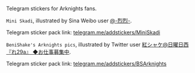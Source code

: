 Telegram stickers for Arknights fans.


`Mini Skadi`, illustrated by Sina Weibo user [@-烈烈-](https://weibo.com/u/5236921237?&is_all=1).

Telegram sticker pack link: [telegram.me/addstickers/MiniSkadi](https://telegram.me/addstickers/MiniSkadi)


`BeniShake's Arknights pics`, illustrated by Twitter user [紅シャケ@日曜日西『れ29a』 ◆お仕事募集中](https://twitter.com/benishake).

Telegram sticker pack link: [telegram.me/addstickers/BSArknights](https://telegram.me/addstickers/BSArknights)
